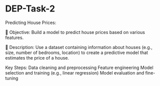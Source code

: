 # DEP-Task-2
Predicting House Prices:

 Objective: Build a model to predict house prices based on
various features.

 Description: Use a dataset containing information about
houses (e.g., size, number of bedrooms, location) to create a
predictive model that estimates the price of a house.

Key Steps:
Data cleaning and preprocessing
Feature engineering
Model selection and training (e.g., linear regression)
Model evaluation and fine-tuning

